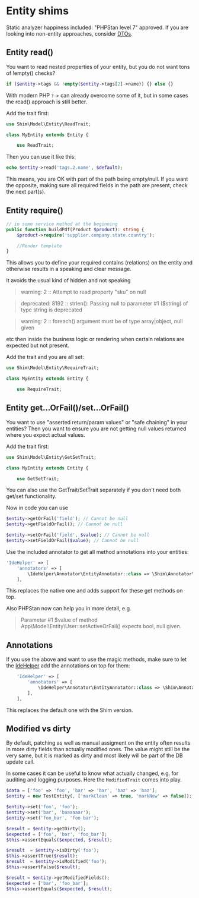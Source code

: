 # Entity shims

Static analyzer happiness included: "PHPStan level 7" approved.
If you are looking into non-entity approaches, consider [DTOs](https://github.com/dereuromark/cakephp-dto).

## Entity read()
You want to read nested properties of your entity, but you do not want tons of !empty() checks?
```php
if ($entity->tags && !empty($entity->tags[2]->name)) {} else {}
```
With modern PHP `?->` can already overcome some of it, but in some cases the read() approach is still better.

Add the trait first:
```php
use Shim\Model\Entity\ReadTrait;

class MyEntity extends Entity {

    use ReadTrait;
```

Then you can use it like this:
```php
echo $entity->read('tags.2.name', $default);
```

This means, you are OK with part of the path being empty/null.
If you want the opposite, making sure all required fields in the path are present, check the next part(s).

## Entity require()
```php
// in some service method at the beginning
public function buildPdf(Product $product): string {
    $product->require('supplier.company.state.country');

    //Render template
}
```
This allows you to define your required contains (relations) on the entity and otherwise results in a speaking and clear message.

It avoids the usual kind of hidden and not speaking

> warning: 2 :: Attempt to read property "sku" on null

> deprecated: 8192 :: strlen(): Passing null to parameter #1 ($string) of type string is deprecated

> warning: 2 :: foreach() argument must be of type array|object, null given

etc then inside the business logic or rendering when certain relations are expected but not present.

Add the trait and you are all set:
```php
use Shim\Model\Entity\RequireTrait;

class MyEntity extends Entity {

    use RequireTrait;
```

## Entity get...OrFail()/set...OrFail()
You want to use "asserted return/param values" or "safe chaining" in your entities?
Then you want to ensure you are not getting null values returned where you expect actual values.

Add the trait first:
```php
use Shim\Model\Entity\GetSetTrait;

class MyEntity extends Entity {

    use GetSetTrait;
```
You can also use the GetTrait/SetTrait separately if you don't need both get/set functionality.

Now in code you can use
```php
$entity->getOrFail('field'); // Cannot be null
$entity->getFieldOrFail(); // Cannot be null

$entity->setOrFail('field', $value); // Cannot be null
$entity->setFieldOrFail($value); // Cannot be null
```

Use the included annotator to get all method annotations into your entities:
```php
'IdeHelper' => [
    'annotators' => [
        \IdeHelper\Annotator\EntityAnnotator::class => \Shim\Annotator\EntityAnnotator::class,
    ],
```
This replaces the native one and adds support for these get methods on top.

Also PHPStan now can help you in more detail, e.g.

> Parameter #1 $value of method App\Model\Entity\User::setActiveOrFail() expects bool, null given.

## Annotations
If you use the above and want to use the magic methods, make sure to let the [IdeHelper](https://github.com/dereuromark/cakephp-ide-helper) add the annotations on top for them:
```php
    'IdeHelper' => [
        'annotators' => [
            \IdeHelper\Annotator\EntityAnnotator::class => \Shim\Annotator\EntityAnnotator::class,
        ],
    ],
```
This replaces the default one with the Shim version.

## Modified vs dirty

By default, patching as well as manual assigment on the entity often results in more dirty fields than
actually modified ones.
The value might still be the very same, but it is marked as dirty and most likely will be part of the DB
update call.

In some cases it can be useful to know what actually changed, e.g. for auditing and logging purposes.
Here the `ModifiedTrait` comes into play.
```php
$data = ['foo' => 'foo', 'bar' => 'bar', 'baz' => 'baz'];
$entity = new TestEntity(, ['markClean' => true, 'markNew' => false]);

$entity->set('foo', 'foo');
$entity->set('bar', 'baaaaaar');
$entity->set('foo_bar', 'foo bar');

$result = $entity->getDirty();
$expected = ['foo', 'bar', 'foo_bar'];
$this->assertEquals($expected, $result);

$result  = $entity->isDirty('foo');
$this->assertTrue($result);
$result  = $entity->isModified('foo');
$this->assertFalse($result);

$result = $entity->getModifiedFields();
$expected = ['bar', 'foo_bar'];
$this->assertEquals($expected, $result);
```

